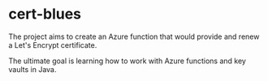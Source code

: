 # cert-blues

The project aims to create an Azure function that would provide and renew a Let's Encrypt certificate.

The ultimate goal is learning how to work with Azure functions and key vaults in Java.
